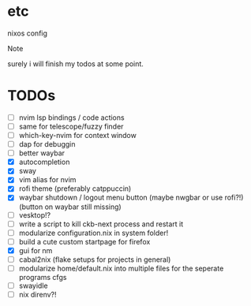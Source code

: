 # etc
nixos config

> [!NOTE]
> surely i will finish my todos at some point.

# TODOs
- [ ] nvim lsp bindings / code actions
- [ ] same for telescope/fuzzy finder
- [ ] which-key-nvim for context window
- [ ] dap for debuggin
- [ ] better waybar
- [x] autocompletion
- [x] sway
- [x] vim alias for nvim
- [x] rofi theme (preferably catppuccin)
- [x] waybar shutdown / logout menu button (maybe nwgbar or use rofi?!) (button on waybar still missing)
- [ ] vesktop!?
- [ ] write a script to kill ckb-next process and restart it
- [ ] modularize configuration.nix in system folder!
- [ ] build a cute custom startpage for firefox
- [x] gui for nm
- [ ] cabal2nix (flake setups for projects in general)
- [ ] modularize home/default.nix into multiple files for the seperate programs cfgs
- [ ] swayidle
- [ ] nix direnv?!
